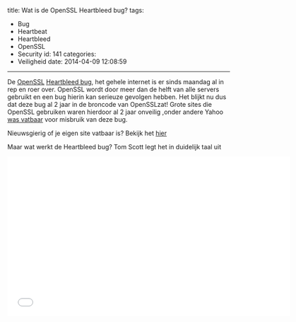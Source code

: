 title: Wat is de OpenSSL Heartbleed bug?
tags:
  - Bug
  - Heartbeat
  - Heartbleed
  - OpenSSL
  - Security
id: 141
categories:
  - Veiligheid
date: 2014-04-09 12:08:59
---

De [OpenSSL](http://openssl.org) [Heartbleed bug](http://heartbleed.com), het gehele internet is er sinds maandag al in rep en roer over. OpenSSL wordt door meer dan de helft van alle servers gebruikt en een bug hierin kan serieuze gevolgen hebben. Het blijkt nu dus dat deze bug al 2 jaar in de broncode van OpenSSLzat! Grote sites die OpenSSL gebruiken waren hierdoor al 2 jaar onveilig ,onder andere Yahoo [was vatbaar](http://www.zdnet.com/heartbleed-bug-affects-yahoo-imgur-okcupid-convo-7000028213/) voor misbruik van deze bug.

Nieuwsgierig of je eigen site vatbaar is? Bekijk het [hier](http://filippo.io/Heartbleed/)

<!-- more -->

Maar wat werkt de Heartbleed bug? Tom Scott legt het in duidelijk taal uit
<iframe src="//www.youtube-nocookie.com/embed/rE5dW3BTpn4" height="360" width="640" allowfullscreen="" frameborder="0"></iframe>